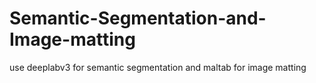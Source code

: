 # Semantic-Segmentation-and-Image-matting
use deeplabv3 for semantic segmentation and maltab for image matting
